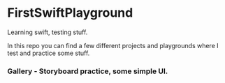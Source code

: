 # FirstSwiftPlayground
Learning swift, testing stuff.

In this repo you can find a few different projects and playgrounds where I test and practice some stuff.

### Gallery - Storyboard practice, some simple UI.
